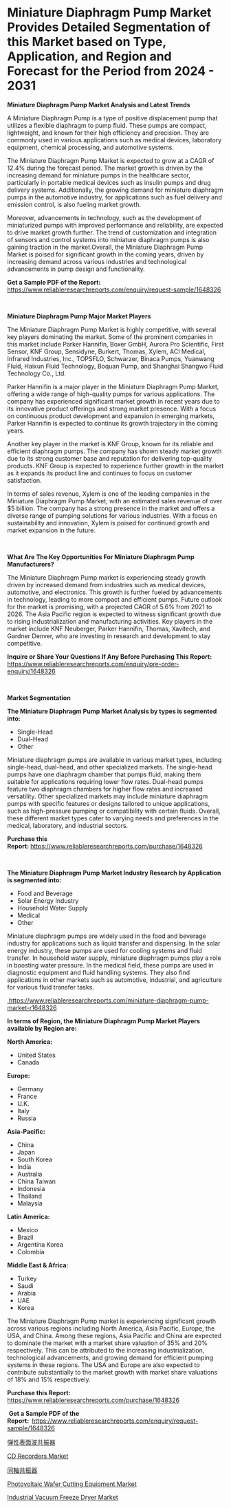 <p><h1>Miniature Diaphragm Pump Market Provides Detailed Segmentation of this Market based on Type, Application, and Region and Forecast for the Period from 2024 - 2031</h1></p><p><strong>Miniature Diaphragm Pump Market Analysis and Latest Trends</strong></p>
<p><p>A Miniature Diaphragm Pump is a type of positive displacement pump that utilizes a flexible diaphragm to pump fluid. These pumps are compact, lightweight, and known for their high efficiency and precision. They are commonly used in various applications such as medical devices, laboratory equipment, chemical processing, and automotive systems.</p><p>The Miniature Diaphragm Pump Market is expected to grow at a CAGR of 12.4% during the forecast period. The market growth is driven by the increasing demand for miniature pumps in the healthcare sector, particularly in portable medical devices such as insulin pumps and drug delivery systems. Additionally, the growing demand for miniature diaphragm pumps in the automotive industry, for applications such as fuel delivery and emission control, is also fueling market growth.</p><p>Moreover, advancements in technology, such as the development of miniaturized pumps with improved performance and reliability, are expected to drive market growth further. The trend of customization and integration of sensors and control systems into miniature diaphragm pumps is also gaining traction in the market.Overall, the Miniature Diaphragm Pump Market is poised for significant growth in the coming years, driven by increasing demand across various industries and technological advancements in pump design and functionality.</p></p>
<p><strong>Get a Sample PDF of the Report:&nbsp;</strong> <a href="https://www.reliableresearchreports.com/enquiry/request-sample/1648326">https://www.reliableresearchreports.com/enquiry/request-sample/1648326</a></p>
<p>&nbsp;</p>
<p><strong>Miniature Diaphragm Pump Major Market Players</strong></p>
<p><p>The Miniature Diaphragm Pump Market is highly competitive, with several key players dominating the market. Some of the prominent companies in this market include Parker Hannifin, Boxer GmbH, Aurora Pro Scientific, First Sensor, KNF Group, Sensidyne, Burkert, Thomas, Xylem, ACI Medical, Infrared Industries, Inc., TOPSFLO, Schwarzer, Binaca Pumps, Yuanwang Fluid, Haixun Fluid Technology, Boquan Pump, and Shanghai Shangwo Fluid Technology Co., Ltd.</p><p>Parker Hannifin is a major player in the Miniature Diaphragm Pump Market, offering a wide range of high-quality pumps for various applications. The company has experienced significant market growth in recent years due to its innovative product offerings and strong market presence. With a focus on continuous product development and expansion in emerging markets, Parker Hannifin is expected to continue its growth trajectory in the coming years.</p><p>Another key player in the market is KNF Group, known for its reliable and efficient diaphragm pumps. The company has shown steady market growth due to its strong customer base and reputation for delivering top-quality products. KNF Group is expected to experience further growth in the market as it expands its product line and continues to focus on customer satisfaction.</p><p>In terms of sales revenue, Xylem is one of the leading companies in the Miniature Diaphragm Pump Market, with an estimated sales revenue of over $5 billion. The company has a strong presence in the market and offers a diverse range of pumping solutions for various industries. With a focus on sustainability and innovation, Xylem is poised for continued growth and market expansion in the future.</p></p>
<p>&nbsp;</p>
<p><strong>What Are The Key Opportunities For Miniature Diaphragm Pump Manufacturers?</strong></p>
<p><p>The Miniature Diaphragm Pump market is experiencing steady growth driven by increased demand from industries such as medical devices, automotive, and electronics. This growth is further fueled by advancements in technology, leading to more compact and efficient pumps. Future outlook for the market is promising, with a projected CAGR of 5.6% from 2021 to 2026. The Asia Pacific region is expected to witness significant growth due to rising industrialization and manufacturing activities. Key players in the market include KNF Neuberger, Parker Hannifin, Thomas, Xavitech, and Gardner Denver, who are investing in research and development to stay competitive.</p></p>
<p><strong>Inquire or Share Your Questions If Any Before Purchasing This Report:</strong> <a href="https://www.reliableresearchreports.com/enquiry/pre-order-enquiry/1648326">https://www.reliableresearchreports.com/enquiry/pre-order-enquiry/1648326</a></p>
<p>&nbsp;</p>
<p><strong>Market Segmentation</strong></p>
<p><strong>The Miniature Diaphragm Pump Market Analysis by types is segmented into:</strong></p>
<p><ul><li>Single-Head</li><li>Dual-Head</li><li>Other</li></ul></p>
<p><p>Miniature diaphragm pumps are available in various market types, including single-head, dual-head, and other specialized markets. The single-head pumps have one diaphragm chamber that pumps fluid, making them suitable for applications requiring lower flow rates. Dual-head pumps feature two diaphragm chambers for higher flow rates and increased versatility. Other specialized markets may include miniature diaphragm pumps with specific features or designs tailored to unique applications, such as high-pressure pumping or compatibility with certain fluids. Overall, these different market types cater to varying needs and preferences in the medical, laboratory, and industrial sectors.</p></p>
<p><strong>Purchase this Report:&nbsp;</strong><a href="https://www.reliableresearchreports.com/purchase/1648326">https://www.reliableresearchreports.com/purchase/1648326</a></p>
<p>&nbsp;</p>
<p><strong>The Miniature Diaphragm Pump Market Industry Research by Application is segmented into:</strong></p>
<p><ul><li>Food and Beverage</li><li>Solar Energy Industry</li><li>Household Water Supply</li><li>Medical</li><li>Other</li></ul></p>
<p><p>Miniature diaphragm pumps are widely used in the food and beverage industry for applications such as liquid transfer and dispensing. In the solar energy industry, these pumps are used for cooling systems and fluid transfer. In household water supply, miniature diaphragm pumps play a role in boosting water pressure. In the medical field, these pumps are used in diagnostic equipment and fluid handling systems. They also find applications in other markets such as automotive, industrial, and agriculture for various fluid transfer tasks.</p></p>
<p><a href="https://www.reliableresearchreports.com/miniature-diaphragm-pump-market-r1648326">&nbsp;https://www.reliableresearchreports.com/miniature-diaphragm-pump-market-r1648326</a></p>
<p><strong>In terms of Region, the Miniature Diaphragm Pump Market Players available by Region are:</strong></p>
<p>
    <p> <strong> North America: </strong>
        <ul>
            <li>United States</li>
            <li>Canada</li>
        </ul>
        </p> 
    <p> <strong> Europe: </strong>
        <ul>
            <li>Germany</li>
            <li>France</li>
            <li>U.K.</li>
            <li>Italy</li>
            <li>Russia</li>
        </ul>
        </p> 
    <p> <strong> Asia-Pacific: </strong>
        <ul>
            <li>China</li>
            <li>Japan</li>
            <li>South Korea</li>
            <li>India</li>
            <li>Australia</li>
            <li>China Taiwan</li>
            <li>Indonesia</li>
            <li>Thailand</li>
            <li>Malaysia</li>
        </ul>
        </p> 
    <p> <strong> Latin America: </strong>
        <ul>
            <li>Mexico</li>
            <li>Brazil</li>
            <li>Argentina Korea</li>
            <li>Colombia</li>
        </ul>
        </p> 
    <p> <strong> Middle East & Africa: </strong>
        <ul>
            <li>Turkey</li>
            <li>Saudi</li>
            <li>Arabia</li>
            <li>UAE</li>
            <li>Korea</li>
        </ul>
    </p>
    </p>
<p><p>The Miniature Diaphragm Pump market is experiencing significant growth across various regions including North America, Asia Pacific, Europe, the USA, and China. Among these regions, Asia Pacific and China are expected to dominate the market with a market share valuation of 35% and 20% respectively. This can be attributed to the increasing industrialization, technological advancements, and growing demand for efficient pumping systems in these regions. The USA and Europe are also expected to contribute substantially to the market growth with market share valuations of 18% and 15% respectively.</p></p>
<p><strong>Purchase this Report: </strong><a href="https://www.reliableresearchreports.com/purchase/1648326">https://www.reliableresearchreports.com/purchase/1648326</a></p>
<p>&nbsp;<strong>Get a Sample PDF of the Report:&nbsp;&nbsp;</strong><a href="https://www.reliableresearchreports.com/enquiry/request-sample/1648326">https://www.reliableresearchreports.com/enquiry/request-sample/1648326</a></p>
<p><strong></strong></p>
<p><p><a href="https://github.com/dadanedu33/Market-Research-Report-List-1/blob/main/404553330066.md">弾性表面波共振器</a></p><p><a href="https://github.com/nathandecarvalho/Market-Research-Report-List-2/blob/main/cd-recorders-market.md">CD Recorders Market</a></p><p><a href="https://github.com/ihabdkwlxs948/Market-Research-Report-List-1/blob/main/846951330065.md">同軸共振器</a></p><p><a href="https://www.linkedin.com/pulse/photovoltaic-wafer-cutting-equipment-market-dynamics-2024-2031-fo0ye?trackingId=iZ%2FKtWjqZhtXZSauDPtG1A%3D%3D">Photovoltaic Wafer Cutting Equipment Market</a></p><p><a href="https://www.linkedin.com/pulse/industrial-vacuum-freeze-dryer-market-provides-detailed-segmentation-acehe?trackingId=QZC79sjEL4JbGO%2BBPXmlbA%3D%3D">Industrial Vacuum Freeze Dryer Market</a></p></p>